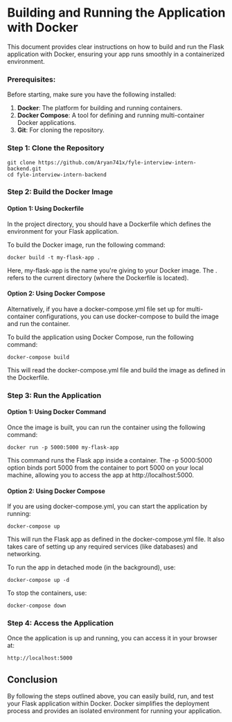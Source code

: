 # Building and Running the Application with Docker

This document provides clear instructions on how to build and run the Flask application with Docker, ensuring your app runs smoothly in a containerized environment.

### Prerequisites: 

Before starting, make sure you have the following installed:
1. **Docker**: The platform for building and running containers.
2. **Docker Compose**: A tool for defining and running multi-container Docker applications.
3. **Git**: For cloning the repository.

### Step 1: Clone the Repository
```
git clone https://github.com/Aryan741x/fyle-interview-intern-backend.git
cd fyle-interview-intern-backend
```

### Step 2: Build the Docker Image
#### Option 1: Using Dockerfile
In the project directory, you should have a Dockerfile which defines the environment for your Flask application.

To build the Docker image, run the following command:
```
docker build -t my-flask-app .
``` 
Here, my-flask-app is the name you're giving to your Docker image. The . refers to the current directory (where the Dockerfile is located).

#### Option 2: Using Docker Compose
Alternatively, if you have a docker-compose.yml file set up for multi-container configurations, you can use docker-compose to build the image and run the container.

To build the application using Docker Compose, run the following command:
```
docker-compose build
```
This will read the docker-compose.yml file and build the image as defined in the Dockerfile.

### Step 3: Run the Application
#### Option 1: Using Docker Command
Once the image is built, you can run the container using the following command:
```
docker run -p 5000:5000 my-flask-app
```
This command runs the Flask app inside a container. The -p 5000:5000 option binds port 5000 from the container to port 5000 on your local machine, allowing you to access the app at http://localhost:5000.

#### Option 2: Using Docker Compose
If you are using docker-compose.yml, you can start the application by running:
```
docker-compose up
```
This will run the Flask app as defined in the docker-compose.yml file. It also takes care of setting up any required services (like databases) and networking.

To run the app in detached mode (in the background), use:
```
docker-compose up -d
```
To stop the containers, use:
```
docker-compose down
```
### Step 4: Access the Application
Once the application is up and running, you can access it in your browser at:
```
http://localhost:5000
```

## Conclusion
By following the steps outlined above, you can easily build, run, and test your Flask application within Docker. Docker simplifies the deployment process and provides an isolated environment for running your application.
